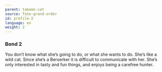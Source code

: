 ```yaml
---
parent: tamamo-cat
source: fate-grand-order
id: profile-2
language: en
weight: 2
---
```


### Bond 2

You don’t know what she’s going to do, or what she wants to do.
She’s like a wild cat.
Since she’s a Berserker it is difficult to communicate with her.
She’s only interested in tasty and fun things, and enjoys being a carefree hunter.
